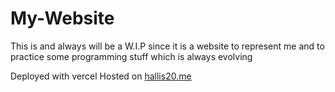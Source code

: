 # My-Website
This is and always will be a W.I.P 
since it is a website to represent me and to practice some programming stuff
which is always evolving

Deployed with vercel
Hosted on [hallis20.me](www.hallis20.me)

